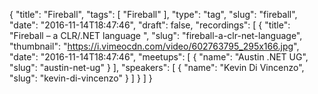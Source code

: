 {
  "title": "Fireball",
  "tags": [
    "Fireball"
  ],
  "type": "tag",
  "slug": "fireball",
  "date": "2016-11-14T18:47:46",
  "draft": false,
  "recordings": [
    {
      "title": "Fireball – a CLR/.NET language ",
      "slug": "fireball-a-clr-net-language",
      "thumbnail": "https://i.vimeocdn.com/video/602763795_295x166.jpg",
      "date": "2016-11-14T18:47:46",
      "meetups": [
        {
          "name": "Austin .NET UG",
          "slug": "austin-net-ug"
        }
      ],
      "speakers": [
        {
          "name": "Kevin Di Vincenzo",
          "slug": "kevin-di-vincenzo"
        }
      ]
    }
  ]
}
